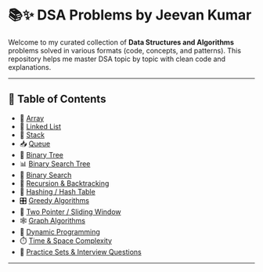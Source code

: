 # 📚✨ DSA Problems by Jeevan Kumar

Welcome to my curated collection of **Data Structures and Algorithms** problems solved in various formats (code, concepts, and patterns). This repository helps me master DSA topic by topic with clean code and explanations.

---

## 📌 Table of Contents

- 🔢 [Array](#-array)
- 🔗 [Linked List](#-linked-list)
- 🧮 [Stack](#-stack)
- 📥 [Queue](#-queue)
- 🌲 [Binary Tree](#-binary-tree)
- 📊 [Binary Search Tree](#-binary-search-tree)
- 🎯 [Binary Search](#-binary-search)
- 🧠 [Recursion & Backtracking](#-recursion--backtracking)
- 🧩 [Hashing / Hash Table](#-hashing--hash-table)
- 🎛️ [Greedy Algorithms](#-greedy-algorithms)
- 🔁 [Two Pointer / Sliding Window](#-two-pointer--sliding-window)
- 🕸️ [Graph Algorithms](#-graph-algorithms)
- 🔄 [Dynamic Programming](#-dynamic-programming)
- ⏱️ [Time & Space Complexity](#️-time--space-complexity)
- 🧪 [Practice Sets & Interview Questions](#-practice--interview-questions)

---


